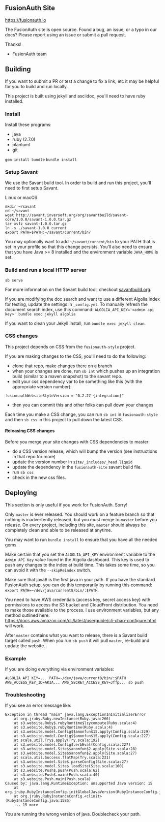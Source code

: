 ## FusionAuth Site 

https://fusionauth.io


The FusionAuth site is open source. Found a bug, an issue, or a typo in our docs? Please report using an issue or submit a pull request.

Thanks!
 - FusionAuth team



## Building

If you want to submit a PR or test a change to fix a link, etc it may be helpful for you to build and run locally.

This project is built using jekyll and asciidoc, you'll need to have ruby installed.

### Install

Install these programs:

- java
- ruby (2.7.0)
- plantuml
- git

`gem install bundle`
`bundle install`

### Setup Savant

We use the Savant build tool. In order to build and run this project, you'll need to first setup Savant.

Linux or macOS

```
mkdir ~/savant
cd ~/savant
wget http://savant.inversoft.org/org/savantbuild/savant-core/1.0.0/savant-1.0.0.tar.gz
tar xvfz savant-1.0.0.tar.gz
ln -s ./savant-1.0.0 current
export PATH=$PATH:~/savant/current/bin/
```

You may optionally want to add `~/savant/current/bin` to your PATH that is set in your profile so that this change persists. You'll also need to ensure that you have Java >= 8 installed and the environment variable  `JAVA_HOME` is set.

### Build and run a local HTTP server

```
sb serve
```

For more information on the Savant build tool, checkout [savantbuild.org](http://savantbuild.org/).

If you are modifying the doc search and want to use a different Algolia index for testing, update the settings in `_config.yml`. To manually refresh the document search index, use this command: `ALGOLIA_API_KEY='<admin api key>' bundle exec jekyll algolia`

If you want to clean your Jekyll install, run `bundle exec jekyll clean`.

### CSS changes

This project depends on CSS from the `fusionauth-style` project.

If you are making changes to the CSS, you'll need to do the following:

* clone that repo, make changes there on a branch
* when your changes are done, run `sb int` which pushes up an integration build (similar to a maven snapshot) to the savant repo.
* edit your css dependency var to be something like this (with the appropriate version number):
```
fusionauthWebsiteStyleVersion = "0.2.27-{integration}"
```
* then you can commit this and other folks can pull down your changes

Each time you make a CSS change, you can run `sb int` in `fusionauth-style` and then `sb css` in this project to pull down the latest CSS.

#### Releasing CSS changes

Before you merge your site changes with CSS dependencies to master:

* do a CSS version release, which will bump the version (see instructions in that repo for more)
* update the version number in `site/_includes/_head.liquid`
* update the dependency in the `fusionauth-site` savant build file.
* run `sb css`
* check in the new css files.


## Deploying

This section is only useful if you work for FusionAuth. Sorry!

Only `master` is ever released. You should work on a feature branch so that nothing is inadvertently released, but you must merge to `master` before you release. On every project, including this site, `master` should always be completely clean and able to be released at anytime.

You may want to run `bundle install` to ensure that you have all the needed gems.

Make certain that you set the `ALGOLIA_API_KEY` environment variable to the `Admin API Key` value found in the Algolia dashboard. This key is used to push any changes to the index at build time. This takes some time, so you can avoid it with the `--skipReindex` switch.

Make sure that java8 is the first java in your path. If you have the standard FusionAuth setup, you can do this temporarily by running this command: `export PATH=~/dev/java/current8/bin/:$PATH`.

You need to have AWS credentials (access key, secret access key) with permissions to access the S3 bucket and CloudFront distribution. You need to make those available to the process. I use environment variables, but any method outlined here: https://docs.aws.amazon.com/cli/latest/userguide/cli-chap-configure.html will work.

After `master` contains what you want to release, there is a Savant build target called `push`. When you run `sb push` it will pull `master`, re-build and update the website.

### Example

If you are doing everything via environment variables:

```
ALGOLIA_API_KEY=... PATH=~/dev/java/current8/bin/:$PATH AWS_ACCESS_KEY_ID=AKIA... AWS_SECRET_ACCESS_KEY=Jffp... sb push
```

### Troubleshooting

If you see an error message like:

```
Exception in thread "main" java.lang.ExceptionInInitializerError
	at org.jruby.Ruby.newInstance(Ruby.java:266)
	at s3.website.Ruby$.rubyRuntime$lzycompute(Ruby.scala:4)
	at s3.website.Ruby$.rubyRuntime(Ruby.scala:4)
	at s3.website.model.Config$$anonfun$15.apply(Config.scala:229)
	at s3.website.model.Config$$anonfun$15.apply(Config.scala:227)
	at scala.util.Try$.apply(Try.scala:192)
	at s3.website.model.Config$.erbEval(Config.scala:227)
	at s3.website.model.Site$$anonfun$2.apply(Site.scala:28)
	at s3.website.model.Site$$anonfun$2.apply(Site.scala:27)
	at scala.util.Success.flatMap(Try.scala:231)
	at s3.website.model.Site$.parseConfig(Site.scala:27)
	at s3.website.model.Site$.loadSite(Site.scala:100)
	at s3.website.Push$.push(Push.scala:62)
	at s3.website.Push$.main(Push.scala:40)
	at s3.website.Push.main(Push.scala)
Caused by: java.lang.RuntimeException: unsupported Java version: 15
	at org.jruby.RubyInstanceConfig.initGlobalJavaVersion(RubyInstanceConfig.java:1878)
	at org.jruby.RubyInstanceConfig.<clinit>(RubyInstanceConfig.java:1585)
	... 15 more
```

You are running the wrong version of java. Doublecheck your path.


